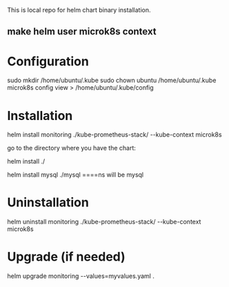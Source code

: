 This is local repo for helm chart binary installation.


make helm user microk8s context
-
# Configuration
sudo mkdir /home/ubuntu/.kube
sudo chown ubuntu /home/ubuntu/.kube
microk8s config view > /home/ubuntu/.kube/config

# Installation
helm install monitoring ./kube-prometheus-stack/ --kube-context microk8s

go to the directory where you have the chart:

helm install <name> ./<chart name>

helm install mysql ./mysql ====ns will be mysql

# Uninstallation
helm uninstall monitoring ./kube-prometheus-stack/ --kube-context microk8s

# Upgrade (if needed)
helm upgrade monitoring --values=myvalues.yaml .



